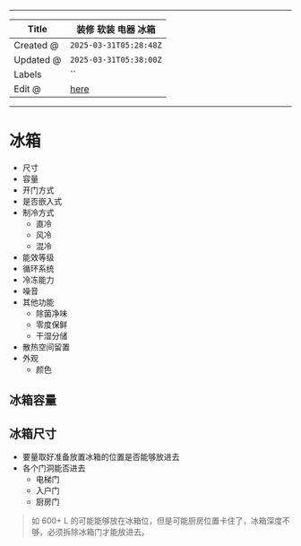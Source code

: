 -----

| Title     | 装修 软装 电器 冰箱                                      |
| --------- | ------------------------------------------------ |
| Created @ | `2025-03-31T05:28:48Z`                           |
| Updated @ | `2025-03-31T05:38:00Z`                           |
| Labels    | \`\`                                             |
| Edit @    | [here](https://github.com/junxnone/F/issues/101) |

-----

# 冰箱

  - 尺寸
  - 容量
  - 开门方式
  - 是否嵌入式
  - 制冷方式
      - 直冷
      - 风冷
      - 混冷
  - 能效等级
  - 循环系统
  - 冷冻能力
  - 噪音
  - 其他功能
      - 除菌净味
      - 零度保鲜
      - 干湿分储
  - 散热空间留置
  - 外观
      - 颜色

## 冰箱容量

## 冰箱尺寸

  - 要量取好准备放置冰箱的位置是否能够放进去
  - 各个门洞能否进去
      - 电梯门
      - 入户门
      - 厨房门

> 如 600+ L 的可能能够放在冰箱位，但是可能厨房位置卡住了，冰箱深度不够，必须拆除冰箱门才能放进去。
